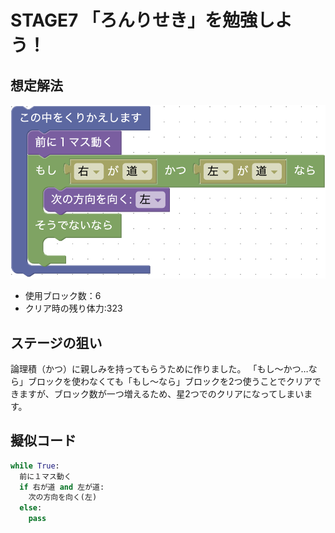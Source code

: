 # STAGE7 「ろんりせき」を勉強しよう！
## 想定解法
![](stage7.png)

- 使用ブロック数：6
- クリア時の残り体力:323

## ステージの狙い
論理積（かつ）に親しみを持ってもらうために作りました。
「もし〜かつ…なら」ブロックを使わなくても「もし〜なら」ブロックを2つ使うことでクリアできますが、ブロック数が一つ増えるため、星2つでのクリアになってしまいます。



## 擬似コード

```python
while True:
  前に１マス動く
  if 右が道 and 左が道:
    次の方向を向く(左)
  else:
    pass
```

